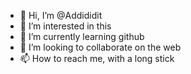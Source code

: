 - 👋 Hi, I’m @Addididit
- 👀 I’m interested in this
- 🌱 I’m currently learning github
- 💞️ I’m looking to collaborate on the web
- 📫 How to reach me, with a long stick

<!---
Addididit/Addididit is a ✨ special ✨ repository because its `README.md` (this file) appears on your GitHub profile.
You can click the Preview link to take a look at your changes.
--->
